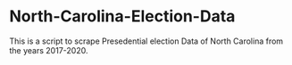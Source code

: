 # North-Carolina-Election-Data
This is a script to scrape Presedential election Data of North Carolina from the years 2017-2020.
